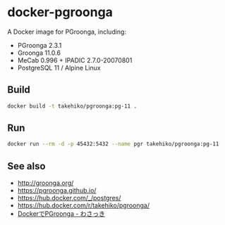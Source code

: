 # docker-pgroonga

A Docker image for PGroonga, including:

- PGroonga 2.3.1
- Groonga 11.0.6
- MeCab 0.996 + IPADIC 2.7.0-20070801
- PostgreSQL 11 / Alpine Linux

## Build

```sh
docker build -t takehiko/pgroonga:pg-11 .
```

## Run

```sh
docker run --rm -d -p 45432:5432 --name pgr takehiko/pgroonga:pg-11
```

## See also

- http://groonga.org/
- https://pgroonga.github.io/
- https://hub.docker.com/_/postgres/
- https://hub.docker.com/r/takehiko/pgroonga/
- [DockerでPGroonga - わさっき](https://takehikom.hateblo.jp/entry/20180130/1517314577)
